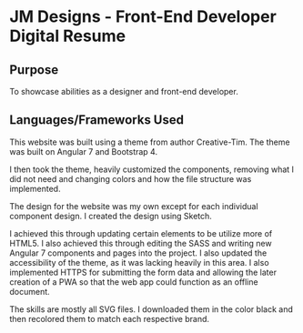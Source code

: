 # JM Designs - Front-End Developer Digital Resume

## Purpose
To showcase abilities as a designer and front-end developer.

## Languages/Frameworks Used
This website was built using a theme from author Creative-Tim.
The theme was built on Angular 7 and Bootstrap 4.

I then took the theme, heavily customized the components, removing what I did not need and changing colors and how the file structure was implemented.

The design for the website was my own except for each individual component design. I created the design using Sketch.

I achieved this through updating certain elements to be utilize more of HTML5. I also achieved this through editing the SASS and writing new Angular 7 components and pages into the project. I also updated the accessibility of the theme, as it was lacking heavily in this area. I also implemented HTTPS for submitting the form data and allowing the later creation of a PWA so that the web app could function as an offline document.

The skills are mostly all SVG files. I downloaded them in the color black and then recolored them to match each respective brand.